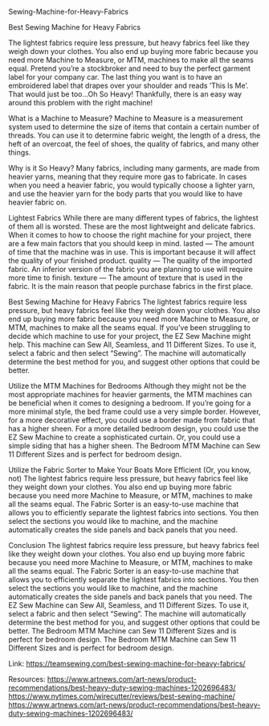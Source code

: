Sewing-Machine-for-Heavy-Fabrics

Best Sewing Machine for Heavy Fabrics

The lightest fabrics require less pressure, but heavy fabrics feel like they weigh down your clothes. You also end up buying more fabric because you need more Machine to Measure, or MTM, machines to make all the seams equal. Pretend you’re a stockbroker and need to buy the perfect garment label for your company car. The last thing you want is to have an embroidered label that drapes over your shoulder and reads ‘This Is Me’. That would just be too…Oh So Heavy! Thankfully, there is an easy way around this problem with the right machine!


What is a Machine to Measure?
Machine to Measure is a measurement system used to determine the size of items that contain a certain number of threads. You can use it to determine fabric weight, the length of a dress, the heft of an overcoat, the feel of shoes, the quality of fabrics, and many other things.


Why is it So Heavy?
Many fabrics, including many garments, are made from heavier yarns, meaning that they require more gas to fabricate. In cases when you need a heavier fabric, you would typically choose a lighter yarn, and use the heavier yarn for the body parts that you would like to have heavier fabric on.


Lightest Fabrics
While there are many different types of fabrics, the lightest of them all is worsted. These are the most lightweight and delicate fabrics. When it comes to how to choose the right machine for your project, there are a few main factors that you should keep in mind. lasted — The amount of time that the machine was in use. This is important because it will affect the quality of your finished product. quality — The quality of the imported fabric. An inferior version of the fabric you are planning to use will require more time to finish. texture — The amount of texture that is used in the fabric. It is the main reason that people purchase fabrics in the first place.


Best Sewing Machine for Heavy Fabrics
The lightest fabrics require less pressure, but heavy fabrics feel like they weigh down your clothes. You also end up buying more fabric because you need more Machine to Measure, or MTM, machines to make all the seams equal. If you’ve been struggling to decide which machine to use for your project, the EZ Sew Machine might help. This machine can Sew All, Seamless, and 11 Different Sizes. To use it, select a fabric and then select “Sewing”. The machine will automatically determine the best method for you, and suggest other options that could be better.


Utilize the MTM Machines for Bedrooms
Although they might not be the most appropriate machines for heavier garments, the MTM machines can be beneficial when it comes to designing a bedroom. If you’re going for a more minimal style, the bed frame could use a very simple border. However, for a more decorative effect, you could use a border made from fabric that has a higher sheen. For a more detailed bedroom design, you could use the EZ Sew Machine to create a sophisticated curtain. Or, you could use a simple siding that has a higher sheen. The Bedroom MTM Machine can Sew 11 Different Sizes and is perfect for bedroom design.


Utilize the Fabric Sorter to Make Your Boats More Efficient (Or, you know, not)
The lightest fabrics require less pressure, but heavy fabrics feel like they weight down your clothes. You also end up buying more fabric because you need more Machine to Measure, or MTM, machines to make all the seams equal. The Fabric Sorter is an easy-to-use machine that allows you to efficiently separate the lightest fabrics into sections. You then select the sections you would like to machine, and the machine automatically creates the side panels and back panels that you need.


Conclusion
The lightest fabrics require less pressure, but heavy fabrics feel like they weight down your clothes. You also end up buying more fabric because you need more Machine to Measure, or MTM, machines to make all the seams equal. The Fabric Sorter is an easy-to-use machine that allows you to efficiently separate the lightest fabrics into sections. You then select the sections you would like to machine, and the machine automatically creates the side panels and back panels that you need. The EZ Sew Machine can Sew All, Seamless, and 11 Different Sizes. To use it, select a fabric and then select “Sewing”. The machine will automatically determine the best method for you, and suggest other options that could be better. The Bedroom MTM Machine can Sew 11 Different Sizes and is perfect for bedroom design. The Bedroom MTM Machine can Sew 11 Different Sizes and is perfect for bedroom design.

Link: https://teamsewing.com/best-sewing-machine-for-heavy-fabrics/

Resources:
https://www.artnews.com/art-news/product-recommendations/best-heavy-duty-sewing-machines-1202696483/
https://www.nytimes.com/wirecutter/reviews/best-sewing-machine/
https://www.artnews.com/art-news/product-recommendations/best-heavy-duty-sewing-machines-1202696483/
